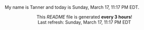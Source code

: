 My name is Tanner and today is Sunday, March 17, 11:17 PM EDT.

<p align="center">This <i>README</i> file is generated <b>every 3 hours</b>!</br>Last refresh: Sunday, March 17, 11:17 PM EDT<br /></p>
